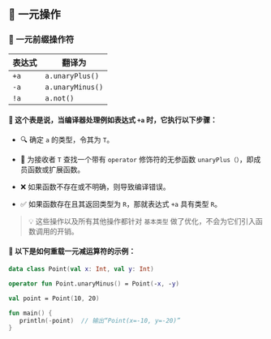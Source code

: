 
## 🚀 一元操作

### 🌟 一元前缀操作符

| 表达式 | 翻译为           |
| ------ | ---------------- |
| `+a`   | `a.unaryPlus()`  |
| `-a`   | `a.unaryMinus()` |
| `!a`   | `a.not()`        |

#### 🧭 这个表是说，当编译器处理例如表达式 `+a` 时，它执行以下步骤：

* 🔍 确定 `a` 的类型，令其为 `T`。

* 🔎 为接收者 `T` 查找一个带有 `operator` 修饰符的无参函数 `unaryPlus（）`，即成员函数或扩展函数。

* ❌ 如果函数不存在或不明确，则导致编译错误。

* ✅ 如果函数存在且其返回类型为 `R`，那就表达式 `+a` 具有类型 `R`。

> 💡 这些操作以及所有其他操作都针对 `基本类型` 做了优化，不会为它们引入函数调用的开销。

#### 🌟 以下是如何重载一元减运算符的示例：

```kotlin
data class Point(val x: Int, val y: Int)

operator fun Point.unaryMinus() = Point(-x, -y)

val point = Point(10, 20)

fun main() {
   println(-point)  // 输出“Point(x=-10, y=-20)”
}
```